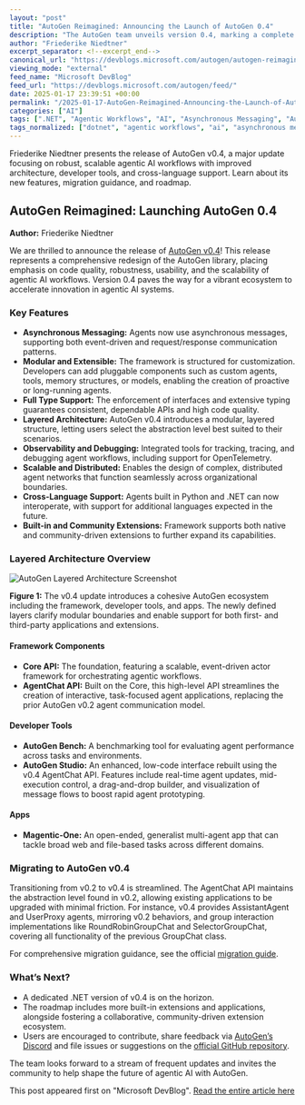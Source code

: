 ```yaml
---
layout: "post"
title: "AutoGen Reimagined: Announcing the Launch of AutoGen 0.4"
description: "The AutoGen team unveils version 0.4, marking a complete redesign focused on asynchronous workflows, modularity, cross-language support, and enhanced developer tools. This major release sets a new foundation for scalable, agentic AI systems and unveils a roadmap for future extensions and applications."
author: "Friederike Niedtner"
excerpt_separator: <!--excerpt_end-->
canonical_url: "https://devblogs.microsoft.com/autogen/autogen-reimagined-launching-autogen-0-4/"
viewing_mode: "external"
feed_name: "Microsoft DevBlog"
feed_url: "https://devblogs.microsoft.com/autogen/feed/"
date: 2025-01-17 23:39:51 +00:00
permalink: "/2025-01-17-AutoGen-Reimagined-Announcing-the-Launch-of-AutoGen-04.html"
categories: ["AI"]
tags: [".NET", "Agentic Workflows", "AI", "Asynchronous Messaging", "Autogen", "AutoGen Studio", "Cross Language Support", "Developer Tools", "Layered Architecture", "Magentic One", "Modular AI", "New Release", "News", "OpenTelemetry", "Python"]
tags_normalized: ["dotnet", "agentic workflows", "ai", "asynchronous messaging", "autogen", "autogen studio", "cross language support", "developer tools", "layered architecture", "magentic one", "modular ai", "new release", "news", "opentelemetry", "python"]
---
```


Friederike Niedtner presents the release of AutoGen v0.4, a major update focusing on robust, scalable agentic AI workflows with improved architecture, developer tools, and cross-language support. Learn about its new features, migration guidance, and roadmap.<!--excerpt_end-->

## AutoGen Reimagined: Launching AutoGen 0.4

**Author:** Friederike Niedtner

We are thrilled to announce the release of [AutoGen v0.4](https://microsoft.github.io/autogen/stable/)! This release represents a comprehensive redesign of the AutoGen library, placing emphasis on code quality, robustness, usability, and the scalability of agentic AI workflows. Version 0.4 paves the way for a vibrant ecosystem to accelerate innovation in agentic AI systems.

### Key Features

- **Asynchronous Messaging:** Agents now use asynchronous messages, supporting both event-driven and request/response communication patterns.
- **Modular and Extensible:** The framework is structured for customization. Developers can add pluggable components such as custom agents, tools, memory structures, or models, enabling the creation of proactive or long-running agents.
- **Full Type Support:** The enforcement of interfaces and extensive typing guarantees consistent, dependable APIs and high code quality.
- **Layered Architecture:** AutoGen v0.4 introduces a modular, layered structure, letting users select the abstraction level best suited to their scenarios.
- **Observability and Debugging:** Integrated tools for tracking, tracing, and debugging agent workflows, including support for OpenTelemetry.
- **Scalable and Distributed:** Enables the design of complex, distributed agent networks that function seamlessly across organizational boundaries.
- **Cross-Language Support:** Agents built in Python and .NET can now interoperate, with support for additional languages expected in the future.
- **Built-in and Community Extensions:** Framework supports both native and community-driven extensions to further expand its capabilities.

### Layered Architecture Overview

![AutoGen Layered Architecture Screenshot](https://devblogs.microsoft.com/autogen/wp-content/uploads/sites/86/2025/01/a-screenshot-of-a-computer-ai-generated-content-m-4.png)

**Figure 1:** The v0.4 update introduces a cohesive AutoGen ecosystem including the framework, developer tools, and apps. The newly defined layers clarify modular boundaries and enable support for both first- and third-party applications and extensions.

#### Framework Components

- **Core API:** The foundation, featuring a scalable, event-driven actor framework for orchestrating agentic workflows.
- **AgentChat API:** Built on the Core, this high-level API streamlines the creation of interactive, task-focused agent applications, replacing the prior AutoGen v0.2 agent communication model.

#### Developer Tools

- **AutoGen Bench:** A benchmarking tool for evaluating agent performance across tasks and environments.
- **AutoGen Studio:** An enhanced, low-code interface rebuilt using the v0.4 AgentChat API. Features include real-time agent updates, mid-execution control, a drag-and-drop builder, and visualization of message flows to boost rapid agent prototyping.

#### Apps

- **Magentic-One:** An open-ended, generalist multi-agent app that can tackle broad web and file-based tasks across different domains.

### Migrating to AutoGen v0.4

Transitioning from v0.2 to v0.4 is streamlined. The AgentChat API maintains the abstraction level found in v0.2, allowing existing applications to be upgraded with minimal friction. For instance, v0.4 provides AssistantAgent and UserProxy agents, mirroring v0.2 behaviors, and group interaction implementations like RoundRobinGroupChat and SelectorGroupChat, covering all functionality of the previous GroupChat class.

For comprehensive migration guidance, see the official [migration guide](https://aka.ms/autogen-migrate).

### What’s Next?

- A dedicated .NET version of v0.4 is on the horizon.
- The roadmap includes more built-in extensions and applications, alongside fostering a collaborative, community-driven extension ecosystem.
- Users are encouraged to contribute, share feedback via [AutoGen’s Discord](https://discord.gg/HeEdc5nu) and file issues or suggestions on the [official GitHub repository](https://github.com/microsoft/autogen).

The team looks forward to a stream of frequent updates and invites the community to help shape the future of agentic AI with AutoGen.

This post appeared first on "Microsoft DevBlog". [Read the entire article here](https://devblogs.microsoft.com/autogen/autogen-reimagined-launching-autogen-0-4/)
